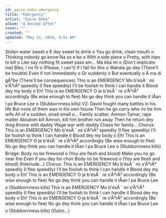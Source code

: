 ```yaml
---
id: gaise-baba-emergency
title: "Emergency"
artist: "Gaise Baba"
album: "A Decade After"
cover: ""
created: ""
updated: "May 31, 2024, 9:51 AM"
---
```


Stolen water sweet o
E dey sweet to drink o
You go drink, clean mouth o
Thinking nobody go know
Na so e be o
With a side piece o
Pretty, with hips to kill o
Like say nothing fit sweet pass am...
Má kbá mi o (Don't implicate me)
Biko, I no fit o (Please, I can't)
If I fall for this o
Wahala go dey (There'll be trouble)
Even if not immediately o
Or suddenly o
But eventually o
Ã ma di gÃ²be (There'll be consequences)
This is an EMERGENCY
Mo b'ésÃ¨ mi s'Ã²rÃ² speedily (I flee speedily)
I'll be foolish to think I can handle it
Blood dey my body o
Eh! This is an EMERGENCY
O je b'ésÃ¨ re s'Ã²rÃ² accordingly (Be wise enough to flee)
No go dey think you can handle it
IÅan l pa Bruce Lee o (Stubbornness kills)
V2:
David fought many battles in his life
But none of them was in his own house
Then he go carry who no be him wife
All of a sudden, small small o...
Family scatter;
Amnon-Tamar, rape matter
Absalom kill Amnon, kill him brother run away
Then he return dey drag throne with daddy
Wage war with daddy
Chaos for family...
Chorus:
This is an EMERGENCY
Mo b'ésÃ¨ mi s'Ã²rÃ² speedily (I flee speedily)
I'll be foolish to think I can handle it
Blood dey my body o
Eh! This is an EMERGENCY
O je b'ésÃ¨ re s'Ã²rÃ² accordingly (Be wise enough to flee)
No go dey think you can handle it
IÅan l pa Bruce Lee o (Stubbornness kills)
Bridge:
Body no be firewood o (You are flesh and blood)
Make you no go near fire
Even if you dey for choir
Body no be firewood o (You are flesh and blood)
(Interlude...)
Chorus:
This is an EMERGENCY
Mo b'ésÃ¨ mi s'Ã²rÃ² speedily (I flee speedily)
I'll be foolish to think I can handle it
Blood dey my body o
Eh! This is an EMERGENCY
O je b'ésÃ¨ re s'Ã²rÃ² accordingly (Be wise enough to flee)
No go dey think you can handle it
IÅan l pa Bruce Lee o (Stubbornness kills)
This is an EMERGENCY
Mo b'ésÃ¨ mi s'Ã²rÃ² speedily (I flee speedily)
I'll be foolish to think I can handle it
Blood dey my body o
Eh! This is an EMERGENCY
O je b'ésÃ¨ re s'Ã²rÃ² accordingly (Be wise enough to flee)
No go dey think you can handle it
IÅan l pa Bruce Lee o (Stubbornness kills)
(Outro...)